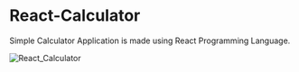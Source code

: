 # React-Calculator
Simple Calculator Application is made using React Programming Language.


![React_Calculator](https://user-images.githubusercontent.com/114981861/233400035-3b054cc9-ad6c-4bb4-aca0-202474bd225f.png)
